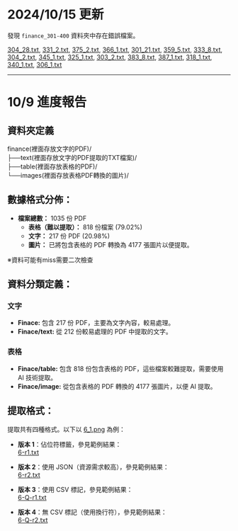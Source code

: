 # 2024/10/15 更新
發現 `finance_301-400` 資料夾中存在錯誤檔案。

[304_28.txt](<https://github.com/wade0426/AI_CUP_2024/blob/main/finance_301-400/text/304_28.txt>), [331_2.txt](<https://github.com/wade0426/AI_CUP_2024/blob/main/finance_301-400/text/331_2.txt>), [375_2.txt](<https://github.com/wade0426/AI_CUP_2024/blob/main/finance_301-400/text/375_2.txt>), [366_1.txt](<https://github.com/wade0426/AI_CUP_2024/blob/main/finance_301-400/text/366_1.txt>), [301_21.txt](<https://github.com/wade0426/AI_CUP_2024/blob/main/finance_301-400/text/301_21.txt>), [359_5.txt](<https://github.com/wade0426/AI_CUP_2024/blob/main/finance_301-400/text/359_5.txt>), [333_8.txt](<https://github.com/wade0426/AI_CUP_2024/blob/main/finance_301-400/text/333_8.txt>), [304_2.txt](<https://github.com/wade0426/AI_CUP_2024/blob/main/finance_301-400/text/304_2.txt>), [345_1.txt](<https://github.com/wade0426/AI_CUP_2024/blob/main/finance_301-400/text/345_1.txt>), [325_1.txt](<https://github.com/wade0426/AI_CUP_2024/blob/main/finance_301-400/text/325_1.txt>), [303_2.txt](<https://github.com/wade0426/AI_CUP_2024/blob/main/finance_301-400/text/303_2.txt>), [383_8.txt](<https://github.com/wade0426/AI_CUP_2024/blob/main/finance_301-400/text/383_8.txt>), [387_1.txt](<https://github.com/wade0426/AI_CUP_2024/blob/main/finance_301-400/text/387_1.txt>), [318_1.txt](<https://github.com/wade0426/AI_CUP_2024/blob/main/finance_301-400/text/318_1.txt>), [340_1.txt](<https://github.com/wade0426/AI_CUP_2024/blob/main/finance_301-400/text/340_1.txt>), [306_1.txt](<https://github.com/wade0426/AI_CUP_2024/blob/main/finance_301-400/text/306_1.txt>)

---


# 10/9 進度報告

## 資料夾定義
finance(裡面存放文字的PDF)/  
├──text(裡面存放文字的PDF提取的TXT檔案)/  
├──table(裡面存放表格的PDF)/  
└──images(裡面存放表格PDF轉換的圖片)/  

## 數據格式分佈：
- **檔案總數：** 1035 份 PDF
  - **表格（難以提取）：** 818 份檔案 (79.02%)
  - **文字：** 217 份 PDF (20.98%)
  - **圖片：** 已將包含表格的 PDF 轉換為 4177 張圖片以便提取。

※資料可能有miss需要二次檢查

## 資料分類定義：

### 文字
- **Finace:** 包含 217 份 PDF，主要為文字內容，較易處理。
- **Finace/text:** 從 212 份較易處理的 PDF 中提取的文字。

### 表格
- **Finace/table:** 包含 818 份包含表格的 PDF，這些檔案較難提取，需要使用 AI 技術提取。
- **Finace/image:** 從包含表格的 PDF 轉換的 4177 張圖片，以便 AI 提取。

## 提取格式：
提取共有四種格式。以下以 [6_1.png](https://github.com/wade0426/AI_CUP_2024/blob/main/finance/images/6_1.png) 為例：

- **版本 1**：佔位符標籤，參見範例結果：  
  [6-r1.txt](https://github.com/wade0426/AI_CUP_2024/blob/main/finance/text/6-r1.txt)
  
- **版本 2**：使用 JSON（資源需求較高），參見範例結果：  
  [6-r2.txt](https://github.com/wade0426/AI_CUP_2024/blob/main/finance/text/6-r2.txt)
  
- **版本 3**：使用 CSV 標記，參見範例結果：  
  [6-Q-r1.txt](https://github.com/wade0426/AI_CUP_2024/blob/main/finance/table/demo/6-Q-r1.txt)
  
- **版本 4**：無 CSV 標記（使用換行符），參見範例結果：  
  [6-Q-r2.txt](https://github.com/wade0426/AI_CUP_2024/blob/main/finance/table/demo/6-Q-r2.txt)
